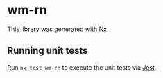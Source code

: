 # wm-rn

This library was generated with [Nx](https://nx.dev).

## Running unit tests

Run `nx test wm-rn` to execute the unit tests via [Jest](https://jestjs.io).
